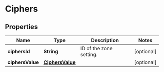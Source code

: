# Ciphers

## Properties
Name | Type | Description | Notes
------------ | ------------- | ------------- | -------------
**ciphersId** | **String** | ID of the zone setting. |  [optional]
**ciphersValue** | [**CiphersValue**](CiphersValue.md) |  |  [optional]
